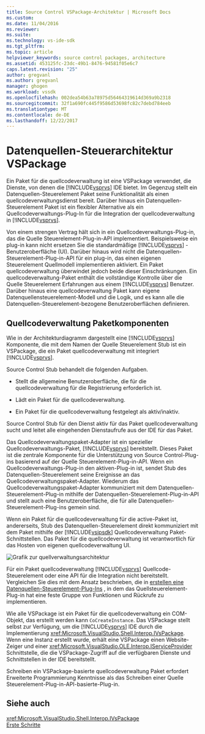 ```yaml
---
title: Source Control VSPackage-Architektur | Microsoft Docs
ms.custom: 
ms.date: 11/04/2016
ms.reviewer: 
ms.suite: 
ms.technology: vs-ide-sdk
ms.tgt_pltfrm: 
ms.topic: article
helpviewer_keywords: source control packages, architecture
ms.assetid: 453125fc-23dc-49b1-8476-94581f05e6c7
caps.latest.revision: "25"
author: gregvanl
ms.author: gregvanl
manager: ghogen
ms.workload: vssdk
ms.openlocfilehash: 002dea54b63a78975d56464319614d369a9b2318
ms.sourcegitcommit: 32f1a690fc445f9586d53698fc82c7debd784eeb
ms.translationtype: MT
ms.contentlocale: de-DE
ms.lasthandoff: 12/22/2017
---
```

# <a name="source-control-vspackage-architecture"></a>Datenquellen-Steuerarchitektur VSPackage
Ein Paket für die quellcodeverwaltung ist eine VSPackage verwendet, die Dienste, von denen die [!INCLUDE[vsprvs](../../code-quality/includes/vsprvs_md.md)] IDE bietet. Im Gegenzug stellt ein Datenquellen-Steuerelement Paket seine Funktionalität als einen quellcodeverwaltungsdienst bereit. Darüber hinaus ein Datenquellen-Steuerelement Paket ist ein flexibler Alternative als ein Quellcodeverwaltungs-Plug-In für die Integration der quellcodeverwaltung in [!INCLUDE[vsprvs](../../code-quality/includes/vsprvs_md.md)].  
  
 Von einem strengen Vertrag hält sich in ein Quellcodeverwaltungs-Plug-in, das die Quelle Steuerelement-Plug-in-API implementiert. Beispielsweise ein plug-in kann nicht ersetzen Sie die standardmäßige [!INCLUDE[vsprvs](../../code-quality/includes/vsprvs_md.md)] -Benutzeroberfläche (UI). Darüber hinaus wird nicht die Datenquellen-Steuerelement-Plug-in-API für ein plug-in, das einen eigenen Steuerelement Quellmodell implementieren aktiviert. Ein Paket quellcodeverwaltung überwindet jedoch beide dieser Einschränkungen. Ein quellcodeverwaltung-Paket enthält die vollständige Kontrolle über die Quelle Steuerelement Erfahrungen aus einem [!INCLUDE[vsprvs](../../code-quality/includes/vsprvs_md.md)] Benutzer. Darüber hinaus eine quellcodeverwaltung Paket kann eigene Datenquellensteuerelement-Modell und die Logik, und es kann alle die Datenquellen-Steuerelement-bezogene Benutzeroberflächen definieren.  
  
## <a name="source-control-package-components"></a>Quellcodeverwaltung Paketkomponenten  
 Wie in der Architekturdiagramm dargestellt eine [!INCLUDE[vsprvs](../../code-quality/includes/vsprvs_md.md)] Komponente, die mit dem Namen der Quelle Steuerelement Stub ist ein VSPackage, die ein Paket quellcodeverwaltung mit integriert [!INCLUDE[vsprvs](../../code-quality/includes/vsprvs_md.md)].  
  
 Source Control Stub behandelt die folgenden Aufgaben.  
  
-   Stellt die allgemeine Benutzeroberfläche, die für die quellcodeverwaltung für die Registrierung erforderlich ist.  
  
-   Lädt ein Paket für die quellcodeverwaltung.  
  
-   Ein Paket für die quellcodeverwaltung festgelegt als aktiv/inaktiv.  
  
 Source Control Stub für den Dienst aktiv für das Paket quellcodeverwaltung sucht und leitet alle eingehenden Dienstaufrufe aus der IDE für das Paket.  
  
 Das Quellcodeverwaltungspaket-Adapter ist ein spezieller Quellcodeverwaltungs-Paket, [!INCLUDE[vsprvs](../../code-quality/includes/vsprvs_md.md)] bereitstellt. Dieses Paket ist die zentrale Komponente für die Unterstützung von Source Control-Plug-ins basierend auf der Quelle Steuerelement-Plug-in-API. Wenn ein Quellcodeverwaltungs-Plug-in den aktiven-Plug-in ist, sendet Stub des Datenquellen-Steuerelement seine Ereignisse an das Quellcodeverwaltungspaket-Adapter. Wiederum das Quellcodeverwaltungspaket-Adapter kommuniziert mit dem Datenquellen-Steuerelement-Plug-in mithilfe der Datenquellen-Steuerelement-Plug-in-API und stellt auch eine Benutzeroberfläche, die für alle Datenquellen-Steuerelement-Plug-ins gemein sind.  
  
 Wenn ein Paket für die quellcodeverwaltung für die active-Paket ist, andererseits, Stub des Datenquellen-Steuerelement direkt kommuniziert mit dem Paket mithilfe der [!INCLUDE[vsipsdk](../../extensibility/includes/vsipsdk_md.md)] Quellcodeverwaltung Paket-Schnittstellen. Das Paket für die quellcodeverwaltung ist verantwortlich für das Hosten von eigenen quellcodeverwaltung UI.  
  
 ![Grafik zur quellverwaltungsarchitektur](../../extensibility/internals/media/vsipsccarch.gif "VSIPSCCArch")  
  
 Für ein Paket quellcodeverwaltung [!INCLUDE[vsprvs](../../code-quality/includes/vsprvs_md.md)] Quellcode-Steuerelement oder eine API für die Integration nicht bereitstellt. Vergleichen Sie dies mit dem Ansatz beschrieben, die in [erstellen eine Datenquellen-Steuerelement-Plug-Ins](../../extensibility/internals/creating-a-source-control-plug-in.md) , in dem das Quellsteuerelement-Plug-in hat eine feste Gruppe von Funktionen und Rückrufe zu implementieren.  
  
 Wie alle VSPackage ist ein Paket für die quellcodeverwaltung ein COM-Objekt, das erstellt werden kann `CoCreateInstance`. Das VSPackage stellt selbst zur Verfügung, um die [!INCLUDE[vsprvs](../../code-quality/includes/vsprvs_md.md)] IDE durch die Implementierung <xref:Microsoft.VisualStudio.Shell.Interop.IVsPackage>. Wenn eine Instanz erstellt wurde, erhält eine VSPackage einen Website-Zeiger und einer <xref:Microsoft.VisualStudio.OLE.Interop.IServiceProvider> Schnittstelle, die die VSPackage-Zugriff auf die verfügbaren Dienste und Schnittstellen in der IDE bereitstellt.  
  
 Schreiben ein VSPackage-basierte quellcodeverwaltung Paket erfordert Erweiterte Programmierung Kenntnisse als das Schreiben einer Quelle Steuerelement-Plug-in-API-basierte-Plug-in.  
  
## <a name="see-also"></a>Siehe auch  
 <xref:Microsoft.VisualStudio.Shell.Interop.IVsPackage>   
 [Erste Schritte](../../extensibility/internals/getting-started-with-source-control-vspackages.md)